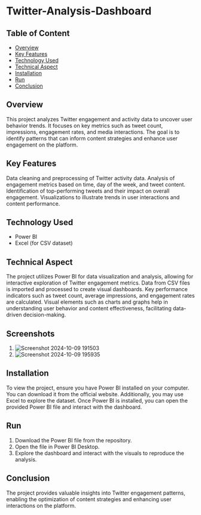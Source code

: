 # Twitter-Analysis-Dashboard

## Table of Content
  * [Overview](#overview)
  * [Key Features](#key-features)
  * [Technology Used](#technology-used)
  * [Technical Aspect](#technical-aspect)
  * [Installation](#installation)
  * [Run](#run)
  * [Conclusion](#conclusion)

## Overview
This project analyzes Twitter engagement and activity data to uncover user behavior trends. It focuses on key metrics such as tweet count, impressions, engagement rates, and media interactions. The goal is to identify patterns that can inform content strategies and enhance user engagement on the platform.

## Key Features
Data cleaning and preprocessing of Twitter activity data.
Analysis of engagement metrics based on time, day of the week, and tweet content.
Identification of top-performing tweets and their impact on overall engagement.
Visualizations to illustrate trends in user interactions and content performance.

## Technology Used
* Power BI
* Excel (for CSV dataset)

## Technical Aspect
The project utilizes Power BI for data visualization and analysis, allowing for interactive exploration of Twitter engagement metrics. Data from CSV files is imported and processed to create visual dashboards. Key performance indicators such as tweet count, average impressions, and engagement rates are calculated. Visual elements such as charts and graphs help in understanding user behavior and content effectiveness, facilitating data-driven decision-making.

## Screenshots
1. ![Screenshot 2024-10-09 191503](https://github.com/user-attachments/assets/b2a84a20-372d-43d4-9928-0cbb0a23b1d5)
2. ![Screenshot 2024-10-09 195935](https://github.com/user-attachments/assets/f0fc7a5d-d5f1-4e29-aef4-503376d4cc2a)

## Installation
To view the project, ensure you have Power BI installed on your computer. You can download it from the official website. Additionally, you may use Excel to explore the dataset. Once Power BI is installed, you can open the provided Power BI file and interact with the dashboard.

## Run
1. Download the Power BI file from the repository.
2. Open the file in Power BI Desktop.
3. Explore the dashboard and interact with the visuals to reproduce the analysis.

## Conclusion
The project provides valuable insights into Twitter engagement patterns, enabling the optimization of content strategies and enhancing user interactions on the platform.
